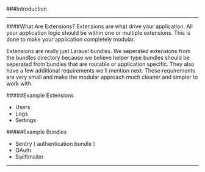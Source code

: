 ###Introduction

----------

####What Are Extensions?
Extensions are what drive your application.  All your application logic should be within one or multiple extensions. This is done to make your application completely modular.

Extensions are really just Laravel bundles. We seperated extensions from the bundles directory because we believe helper type bundles should be seperated from bundles that are routable or application specific. They also have a few additional requirements we'll mention next.  These requirements are very small and make the modular approach much cleaner and simpler to work with.

#####Example Extensions
- Users
- Logs
- Settings

#####Example Bundles
- Sentry ( authentication bundle )
- OAuth
- Swiftmailer

----------
